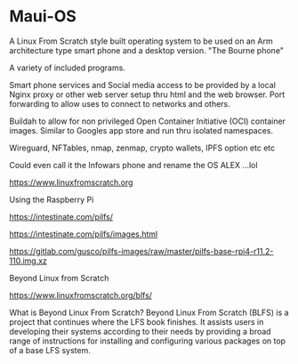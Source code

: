 # Maui-OS

A Linux From Scratch style built operating 
system to be used on an Arm architecture 
type smart phone and a desktop version. 
"The Bourne phone"

A variety of included programs.

Smart phone services and Social media 
access to be provided by a local
Nginx proxy or other web server setup thru html and 
the web browser. Port forwarding to allow 
uses to connect to networks and others.

Buildah to allow for non privileged 
Open Container Initiative (OCI) container 
images. Similar to Googles app store and 
run thru isolated namespaces.

Wireguard, NFTables, nmap, zenmap,
crypto wallets, IPFS option etc etc

Could even call it the Infowars phone and 
rename the OS ALEX ...lol


https://www.linuxfromscratch.org

Using the Raspberry Pi 

https://intestinate.com/pilfs/

https://intestinate.com/pilfs/images.html

https://gitlab.com/gusco/pilfs-images/raw/master/pilfs-base-rpi4-r11.2-110.img.xz

Beyond Linux from Scratch

https://www.linuxfromscratch.org/blfs/

What is Beyond Linux From Scratch?
Beyond Linux From Scratch (BLFS) is a project that continues where the LFS book finishes. It assists users in developing their systems according to their needs by providing a broad range of instructions for installing and configuring various packages on top of a base LFS system.

